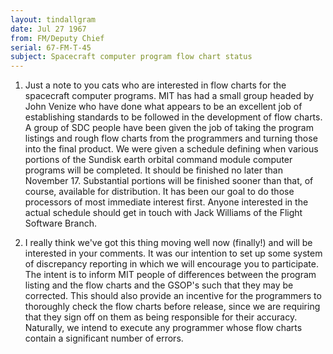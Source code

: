 ```yaml
---
layout: tindallgram
date: Jul 27 1967
from: FM/Deputy Chief
serial: 67-FM-T-45
subject: Spacecraft computer program flow chart status
---
```

1. Just a note to you cats who are interested in flow charts for the
spacecraft computer programs. MIT has had a small group headed by John
Venize who have done what appears to be an excellent job of
establishing standards to be followed in the development of flow
charts. A group of SDC people have been given the job of taking the
program listings and rough flow charts from the programmers and
turning those into the final product. We were given a schedule
defining when various portions of the Sundisk earth orbital command
module computer programs will be completed. It should be finished no
later than November 17. Substantial portions will be finished sooner
than that, of course, available for distribution. It has been our goal
to do those processors of most immediate interest first. Anyone
interested in the actual schedule should get in touch with Jack
Williams of the Flight Software Branch.

2. I really think we've got this thing moving well now (finally!) and
will be interested in your comments. It was our intention to set up
some system of discrepancy reporting in which we will encourage you to
participate. The intent is to inform MIT people of differences between
the program listing and the flow charts and the GSOP's such that they
may be corrected. This should also provide an incentive for the
programmers to thoroughly check the flow charts before release, since
we are requiring that they sign off on them as being responsible for
their accuracy. Naturally, we intend to execute any programmer whose
flow charts contain a significant number of errors.
